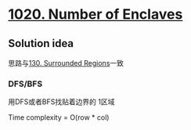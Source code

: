 # [1020. Number of Enclaves](https://leetcode.com/problems/number-of-enclaves/)

## Solution idea

思路与[130. Surrounded Regions](https://leetcode.com/problems/surrounded-regions/)一致

### DFS/BFS
用DFS或者BFS找贴着边界的 1区域


Time complexity = O(row * col)